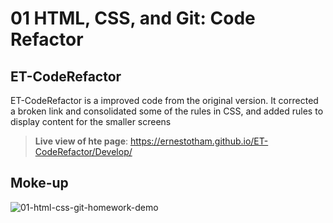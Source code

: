 # 01 HTML, CSS, and Git: Code Refactor

## ET-CodeRefactor

ET-CodeRefactor is a improved code from the original version. It corrected a broken link and consolidated some of the rules in CSS, and added rules to display content for the smaller screens 


> **Live view of hte page**: https://ernestotham.github.io/ET-CodeRefactor/Develop/



## Moke-up



![01-html-css-git-homework-demo](https://user-images.githubusercontent.com/23125242/146104261-1616a4ed-9daf-4181-9f8b-097762f4b64b.png)
